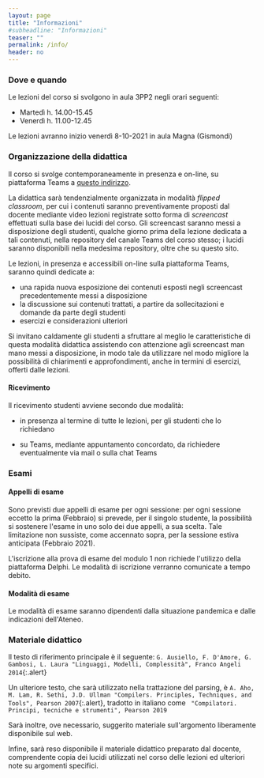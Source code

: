 ```yaml
---
layout: page
title: "Informazioni"
#subheadline: "Informazioni"
teaser: ""
permalink: /info/
header: no
---
```


### Dove e quando

Le lezioni del corso si svolgono in aula 3PP2 negli orari seguenti:

* Martedì h. 14.00-15.45 
* Venerdì h. 11.00-12.45 

Le lezioni avranno inizio venerdì 8-10-2021 in aula Magna (Gismondi)

### Organizzazione della didattica

Il corso si svolge contemporaneamente in presenza e on-line, su piattaforma Teams a [questo indirizzo](https://teams.microsoft.com/l/channel/19%3abc0238b251fe4421b68944475b03701f%40thread.tacv2/Lezioni?groupId=d4c5d008-9873-4b48-bbb9-9b3481d37e8e&tenantId=24c5be2a-d764-40c5-9975-82d08ae47d0e).

La didattica sarà tendenzialmente organizzata in modalità *flipped classroom*, per cui i contenuti saranno preventivamente proposti dal docente mediante video lezioni registrate sotto forma di *screencast* effettuati sulla base dei lucidi del corso. Gli screencast saranno messi a disposizione degli studenti, qualche giorno prima della lezione dedicata a tali contenuti, nella repository del canale Teams del corso stesso; i lucidi saranno disponibili nella medesima repository, oltre che su questo sito.

Le lezioni, in presenza e accessibili on-line sulla piattaforma Teams, saranno quindi dedicate a: 
- una rapida nuova esposizione dei contenuti esposti negli screencast precedentemente messi a disposizione
- la discussione sui contenuti trattati, a partire da sollecitazioni e domande da parte degli studenti
- esercizi e considerazioni ulteriori

Si invitano caldamente gli studenti a sfruttare al meglio le caratteristiche di questa modalità didattica assistendo con attenzione agli screencast man mano messi a disposizione, in modo tale da utilizzare nel modo migliore la possibilità di chiarimenti e approfondimenti, anche in termini di esercizi, offerti dalle lezioni.

<!--In questa edizione del corso, si prevede di considerare, mediante presentazione da parte del docente ed assegnazione di compiti a gruppi di studenti e studentesse interessati, l'implementazione nel linguaggio Python di metodi ed algoritmi presentati nel corso. La sezione *Codici* del sito è dedicata a fornire accesso alla versione più recente di tale codice, oltre che alla sua documentazione.-->


#### Ricevimento

Il ricevimento studenti avviene secondo due modalità:

* in presenza al termine di tutte le lezioni, per gli studenti che lo richiedano

* su Teams, mediante appuntamento concordato, da richiedere eventualmente via mail o sulla chat Teams

### Esami

#### Appelli di esame

Sono previsti due appelli di esame per ogni sessione: per ogni sessione eccetto la prima (Febbraio) si prevede, per il singolo studente, la possibilità si sostenere l'esame in uno solo dei due appelli, a sua scelta. Tale limitazione non sussiste, come accennato sopra, per la sessione estiva anticipata (Febbraio 2021). 

L'iscrizione alla prova di esame del modulo 1 non richiede l'utilizzo della piattaforma Delphi. Le modalità di iscrizione verranno comunicate a tempo debito. 

#### Modalità di esame

Le modalità di esame saranno dipendenti dalla situazione pandemica e dalle indicazioni dell'Ateneo. 


### Materiale didattico

Il testo di riferimento principale è il seguente:
`G. Ausiello, F. D'Amore, G. Gambosi, L. Laura "Linguaggi, Modelli, Complessità", Franco Angeli 2014`{:.alert}

Un ulteriore testo, che sarà utilizzato nella trattazione del parsing, è `A. Aho, M. Lam, R. Sethi, J.D. Ullman "Compilers. Principles, Techniques, and Tools", Pearson 2007`{:.alert}, tradotto in italiano come ` "Compilatori. Principi, tecniche e strumenti", Pearson 2019` 

Sarà inoltre, ove necessario, suggerito materiale sull'argomento liberamente disponibile sul web.

Infine, sarà reso disponibile il materiale didattico preparato dal docente,
comprendente copia dei lucidi utilizzati nel corso delle lezioni ed ulteriori
note su argomenti specifici.